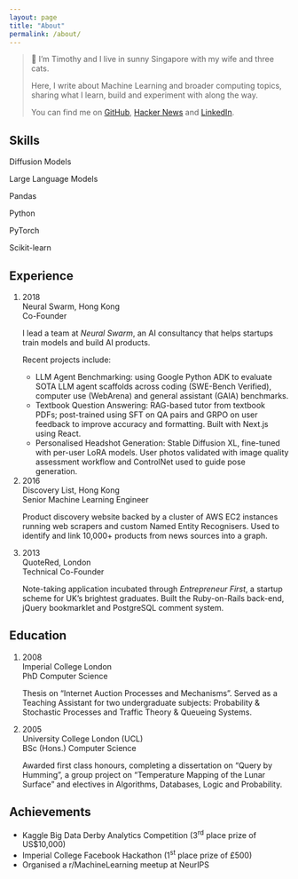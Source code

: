 ```yaml
---
layout: page
title: "About"
permalink: /about/
---
```


> 👋 I’m Timothy and I live in sunny Singapore with my wife and three cats.
>
> Here, I write about Machine Learning and broader computing topics, sharing what I learn, build and experiment with along the way.
>
> You can find me on [GitHub](https://github.com/tlyleung), [Hacker News](https://news.ycombinator.com/user?id=tlyleung) and [LinkedIn](https://linkedin.com/in/tlyl).

## Skills

<div class="grid grid-cols-1 gap-6 sm:grid-cols-2">
  <div>
    <p class="my-2">Diffusion Models</p>
    <div aria-hidden="true" class="overflow-hidden rounded-full bg-zinc-950/5 dark:bg-white/5">
      <div style="width: 75%" class="h-2 sm:h-3 rounded-full bg-amber-300 dark:bg-amber-400"></div>
    </div>
  </div>
  <div>
    <p class="my-2">Large Language Models</p>
    <div aria-hidden="true" class="overflow-hidden rounded-full bg-zinc-950/5 dark:bg-white/5">
      <div style="width: 75%" class="h-2 sm:h-3 rounded-full bg-amber-300 dark:bg-amber-400"></div>
    </div>
  </div>
  <div>
    <p class="my-2">Pandas</p>
    <div aria-hidden="true" class="overflow-hidden rounded-full bg-zinc-950/5 dark:bg-white/5">
      <div style="width: 75%" class="h-2 sm:h-3 rounded-full bg-amber-300 dark:bg-amber-400"></div>
    </div>
  </div>
  <div>
    <p class="my-2">Python</p>
    <div aria-hidden="true" class="overflow-hidden rounded-full bg-zinc-950/5 dark:bg-white/5">
      <div style="width: 100%" class="h-2 sm:h-3 rounded-full bg-amber-300 dark:bg-amber-400"></div>
    </div>
  </div>
  <div>
    <p class="my-2">PyTorch</p>
    <div aria-hidden="true" class="overflow-hidden rounded-full bg-zinc-950/5 dark:bg-white/5">
      <div style="width: 100%" class="h-2 sm:h-3 rounded-full bg-amber-300 dark:bg-amber-400"></div>
    </div>
  </div>
  <div>
    <p class="my-2">Scikit-learn</p>
    <div aria-hidden="true" class="overflow-hidden rounded-full bg-zinc-950/5 dark:bg-white/5">
      <div style="width: 50%" class="h-2 sm:h-3 rounded-full bg-amber-300 dark:bg-amber-400"></div>
    </div>
  </div>
</div>

## Experience

<ol class="ms-12 list-none border-s-2 border-zinc-950/5 !ps-0 sm:ms-16 dark:border-white/5">
  <li class="relative mb-6 !ps-4 sm:!ps-8">
    <div class="absolute -start-12 flex items-center sm:-start-16">
      <span class="absolute -end-[5px] size-3 rounded-full bg-amber-300 dark:bg-amber-400"></span>
      <div class="w-12 sm:w-16">2018</div>
    </div>
    <div class="justify-between sm:flex">
      <div>Neural Swarm, Hong Kong</div>
      <div class="text-sm-end">Co-Founder</div>
    </div>
    <div class="text-zinc-500 dark:text-zinc-400">
      <p>
        I lead a team at <em>Neural Swarm</em>, an AI consultancy that helps startups train models and build AI
        products.
      </p>
      <p>Recent projects include:</p>
      <ul>
        <li>
          LLM Agent Benchmarking: using Google Python ADK to evaluate SOTA LLM agent scaffolds across coding (SWE-Bench
          Verified), computer use (WebArena) and general assistant (GAIA) benchmarks.
        </li>
        <li>
          Textbook Question Answering: RAG-based tutor from textbook PDFs; post-trained using SFT on QA pairs and GRPO
          on user feedback to improve accuracy and formatting. Built with Next.js using React.
        </li>
        <li>
          Personalised Headshot Generation: Stable Diffusion XL, fine-tuned with per-user LoRA models. User photos
          validated with image quality assessment workflow and ControlNet used to guide pose generation.
        </li>
      </ul>
    </div>
  </li>
  <li class="relative mb-6 !ps-4 sm:!ps-8">
    <div class="absolute -start-12 flex items-center sm:-start-16">
      <span class="absolute -end-[5px] size-3 rounded-full bg-amber-300 dark:bg-amber-400"></span>
      <div class="w-12 sm:w-16">2016</div>
    </div>
    <div class="justify-between sm:flex">
      <div>Discovery List, Hong Kong</div>
      <div class="text-sm-end">Senior Machine Learning Engineer</div>
    </div>
    <div class="text-zinc-500 dark:text-zinc-400">
      <p>
        Product discovery website backed by a cluster of AWS EC2 instances running web scrapers and custom Named Entity
        Recognisers. Used to identify and link 10,000+ products from news sources into a graph.
      </p>
    </div>
  </li>
  <li class="relative mb-6 !ps-4 sm:!ps-8">
    <div class="absolute -start-12 flex items-center sm:-start-16">
      <span class="absolute -end-[5px] size-3 rounded-full bg-amber-300 dark:bg-amber-400"></span>
      <div class="w-12 sm:w-16">2013</div>
    </div>
    <div class="justify-between sm:flex">
      <div>QuoteRed, London</div>
      <div class="text-sm-end">Technical Co-Founder</div>
    </div>
    <div class="text-zinc-500 dark:text-zinc-400">
      <p>
        Note-taking application incubated through <em>Entrepreneur First</em>, a startup scheme for UK’s brightest
        graduates. Built the Ruby-on-Rails back-end, jQuery bookmarklet and PostgreSQL comment system.
      </p>
    </div>
  </li>
</ol>

## Education

<ol class="ms-12 list-none border-s-2 border-zinc-950/5 !ps-0 sm:ms-16 dark:border-white/5">
  <li class="relative mb-6 !ps-4 sm:!ps-8">
    <div class="absolute -start-12 flex items-center sm:-start-16">
      <span class="absolute -end-[5px] size-3 rounded-full bg-amber-300 dark:bg-amber-400"></span>
      <div class="w-12 sm:w-16">2008</div>
    </div>
    <div class="justify-between sm:flex">
      <div>Imperial College London</div>
      <div class="text-sm-end">PhD Computer Science</div>
    </div>
    <div class="text-zinc-500 dark:text-zinc-400">
      <p>
        Thesis on “Internet Auction Processes and Mechanisms”. Served as a Teaching Assistant for two undergraduate
        subjects: Probability & Stochastic Processes and Traffic Theory & Queueing Systems.
      </p>
    </div>
  </li>
  <li class="relative mb-6 !ps-4 sm:!ps-8">
    <div class="absolute -start-12 flex items-center sm:-start-16">
      <span class="absolute -end-[5px] size-3 rounded-full bg-amber-300 dark:bg-amber-400"></span>
      <div class="w-12 sm:w-16">2005</div>
    </div>
    <div class="justify-between sm:flex">
      <div>University College London (UCL)</div>
      <div class="text-sm-end">BSc (Hons.) Computer Science</div>
    </div>
    <div class="text-zinc-500 dark:text-zinc-400">
      <p>
        Awarded first class honours, completing a dissertation on “Query by Humming”, a group project on
        “Temperature Mapping of the Lunar Surface” and electives in Algorithms, Databases, Logic and Probability.
      </p>
    </div>
  </li>
</ol>

## Achievements

- Kaggle Big Data Derby Analytics Competition (3<sup>rd</sup> place prize of US$10,000)
- Imperial College Facebook Hackathon (1<sup>st</sup> place prize of £500)
- Organised a r/MachineLearning meetup at NeurIPS
